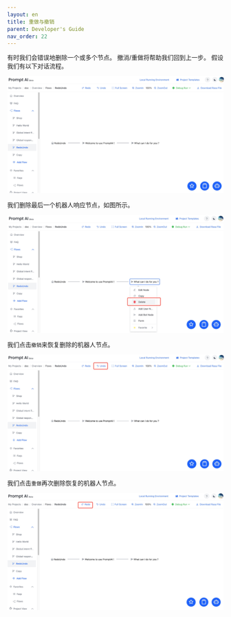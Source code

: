 ```yaml
---
layout: en
title: 重做与撤销
parent: Developer's Guide
nav_order: 22
---
```

有时我们会错误地删除一个或多个节点。 撤消/重做将帮助我们回到上一步。 假设我们有以下对话流程。

![001-redo_undo](/assets/images/tutorial/redoundo_example_1.jpg)

我们删除最后一个机器人响应节点，如图所示。

![02-redo_undo](/assets/images/tutorial/redoundo_example_1_1.jpg)

我们点击`撤销`来恢复删除的机器人节点。

![03-redo_undo](/assets/images/tutorial/redoundo_example_1_2.jpg)

我们点击`重做`再次删除恢复的机器人节点。

![04-redo_undo](/assets/images/tutorial/redoundo_example_1_4.jpg)
